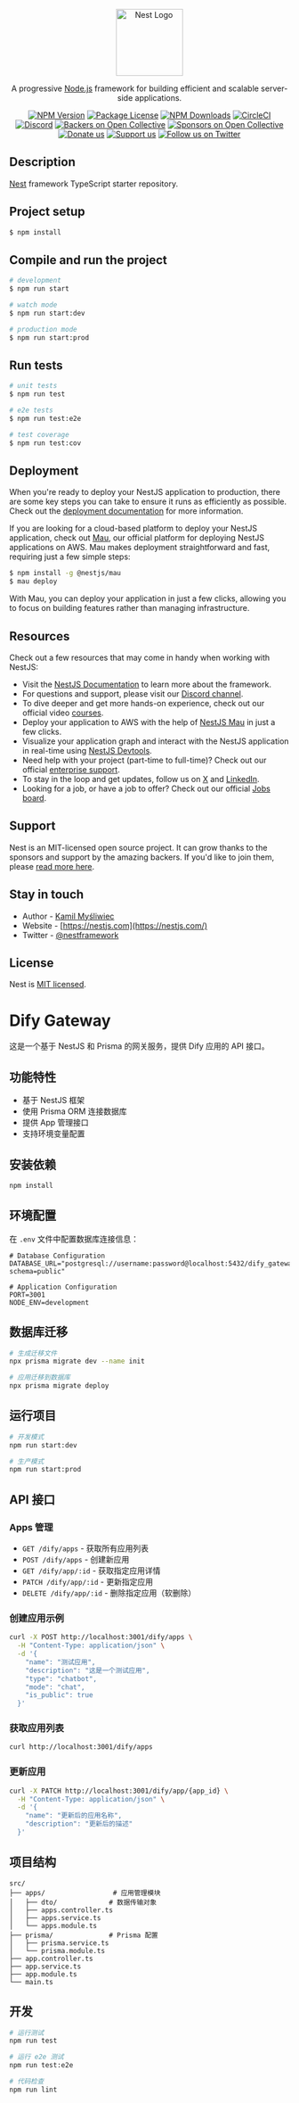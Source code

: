 <p align="center">
  <a href="http://nestjs.com/" target="blank"><img src="https://nestjs.com/img/logo-small.svg" width="120" alt="Nest Logo" /></a>
</p>

[circleci-image]: https://img.shields.io/circleci/build/github/nestjs/nest/master?token=abc123def456
[circleci-url]: https://circleci.com/gh/nestjs/nest

  <p align="center">A progressive <a href="http://nodejs.org" target="_blank">Node.js</a> framework for building efficient and scalable server-side applications.</p>
    <p align="center">
<a href="https://www.npmjs.com/~nestjscore" target="_blank"><img src="https://img.shields.io/npm/v/@nestjs/core.svg" alt="NPM Version" /></a>
<a href="https://www.npmjs.com/~nestjscore" target="_blank"><img src="https://img.shields.io/npm/l/@nestjs/core.svg" alt="Package License" /></a>
<a href="https://www.npmjs.com/~nestjscore" target="_blank"><img src="https://img.shields.io/npm/dm/@nestjs/common.svg" alt="NPM Downloads" /></a>
<a href="https://circleci.com/gh/nestjs/nest" target="_blank"><img src="https://img.shields.io/circleci/build/github/nestjs/nest/master" alt="CircleCI" /></a>
<a href="https://discord.gg/G7Qnnhy" target="_blank"><img src="https://img.shields.io/badge/discord-online-brightgreen.svg" alt="Discord"/></a>
<a href="https://opencollective.com/nest#backer" target="_blank"><img src="https://opencollective.com/nest/backers/badge.svg" alt="Backers on Open Collective" /></a>
<a href="https://opencollective.com/nest#sponsor" target="_blank"><img src="https://opencollective.com/nest/sponsors/badge.svg" alt="Sponsors on Open Collective" /></a>
  <a href="https://paypal.me/kamilmysliwiec" target="_blank"><img src="https://img.shields.io/badge/Donate-PayPal-ff3f59.svg" alt="Donate us"/></a>
    <a href="https://opencollective.com/nest#sponsor"  target="_blank"><img src="https://img.shields.io/badge/Support%20us-Open%20Collective-41B883.svg" alt="Support us"></a>
  <a href="https://twitter.com/nestframework" target="_blank"><img src="https://img.shields.io/twitter/follow/nestframework.svg?style=social&label=Follow" alt="Follow us on Twitter"></a>
</p>
  <!--[![Backers on Open Collective](https://opencollective.com/nest/backers/badge.svg)](https://opencollective.com/nest#backer)
  [![Sponsors on Open Collective](https://opencollective.com/nest/sponsors/badge.svg)](https://opencollective.com/nest#sponsor)-->

## Description

[Nest](https://github.com/nestjs/nest) framework TypeScript starter repository.

## Project setup

```bash
$ npm install
```

## Compile and run the project

```bash
# development
$ npm run start

# watch mode
$ npm run start:dev

# production mode
$ npm run start:prod
```

## Run tests

```bash
# unit tests
$ npm run test

# e2e tests
$ npm run test:e2e

# test coverage
$ npm run test:cov
```

## Deployment

When you're ready to deploy your NestJS application to production, there are some key steps you can take to ensure it runs as efficiently as possible. Check out the [deployment documentation](https://docs.nestjs.com/deployment) for more information.

If you are looking for a cloud-based platform to deploy your NestJS application, check out [Mau](https://mau.nestjs.com), our official platform for deploying NestJS applications on AWS. Mau makes deployment straightforward and fast, requiring just a few simple steps:

```bash
$ npm install -g @nestjs/mau
$ mau deploy
```

With Mau, you can deploy your application in just a few clicks, allowing you to focus on building features rather than managing infrastructure.

## Resources

Check out a few resources that may come in handy when working with NestJS:

- Visit the [NestJS Documentation](https://docs.nestjs.com) to learn more about the framework.
- For questions and support, please visit our [Discord channel](https://discord.gg/G7Qnnhy).
- To dive deeper and get more hands-on experience, check out our official video [courses](https://courses.nestjs.com/).
- Deploy your application to AWS with the help of [NestJS Mau](https://mau.nestjs.com) in just a few clicks.
- Visualize your application graph and interact with the NestJS application in real-time using [NestJS Devtools](https://devtools.nestjs.com).
- Need help with your project (part-time to full-time)? Check out our official [enterprise support](https://enterprise.nestjs.com).
- To stay in the loop and get updates, follow us on [X](https://x.com/nestframework) and [LinkedIn](https://linkedin.com/company/nestjs).
- Looking for a job, or have a job to offer? Check out our official [Jobs board](https://jobs.nestjs.com).

## Support

Nest is an MIT-licensed open source project. It can grow thanks to the sponsors and support by the amazing backers. If you'd like to join them, please [read more here](https://docs.nestjs.com/support).

## Stay in touch

- Author - [Kamil Myśliwiec](https://twitter.com/kammysliwiec)
- Website - [https://nestjs.com](https://nestjs.com/)
- Twitter - [@nestframework](https://twitter.com/nestframework)

## License

Nest is [MIT licensed](https://github.com/nestjs/nest/blob/master/LICENSE).

# Dify Gateway

这是一个基于 NestJS 和 Prisma 的网关服务，提供 Dify 应用的 API 接口。

## 功能特性

- 基于 NestJS 框架
- 使用 Prisma ORM 连接数据库
- 提供 App 管理接口
- 支持环境变量配置

## 安装依赖

```bash
npm install
```

## 环境配置

在 `.env` 文件中配置数据库连接信息：

```env
# Database Configuration
DATABASE_URL="postgresql://username:password@localhost:5432/dify_gateway?schema=public"

# Application Configuration
PORT=3001
NODE_ENV=development
```

## 数据库迁移

```bash
# 生成迁移文件
npx prisma migrate dev --name init

# 应用迁移到数据库
npx prisma migrate deploy
```

## 运行项目

```bash
# 开发模式
npm run start:dev

# 生产模式
npm run start:prod
```

## API 接口

### Apps 管理

- `GET /dify/apps` - 获取所有应用列表
- `POST /dify/apps` - 创建新应用
- `GET /dify/app/:id` - 获取指定应用详情
- `PATCH /dify/app/:id` - 更新指定应用
- `DELETE /dify/app/:id` - 删除指定应用（软删除）

### 创建应用示例

```bash
curl -X POST http://localhost:3001/dify/apps \
  -H "Content-Type: application/json" \
  -d '{
    "name": "测试应用",
    "description": "这是一个测试应用",
    "type": "chatbot",
    "mode": "chat",
    "is_public": true
  }'
```

### 获取应用列表

```bash
curl http://localhost:3001/dify/apps
```

### 更新应用

```bash
curl -X PATCH http://localhost:3001/dify/app/{app_id} \
  -H "Content-Type: application/json" \
  -d '{
    "name": "更新后的应用名称",
    "description": "更新后的描述"
  }'
```

## 项目结构

```
src/
├── apps/                 # 应用管理模块
│   ├── dto/             # 数据传输对象
│   ├── apps.controller.ts
│   ├── apps.service.ts
│   └── apps.module.ts
├── prisma/              # Prisma 配置
│   ├── prisma.service.ts
│   └── prisma.module.ts
├── app.controller.ts
├── app.service.ts
├── app.module.ts
└── main.ts
```

## 开发

```bash
# 运行测试
npm run test

# 运行 e2e 测试
npm run test:e2e

# 代码检查
npm run lint
```
